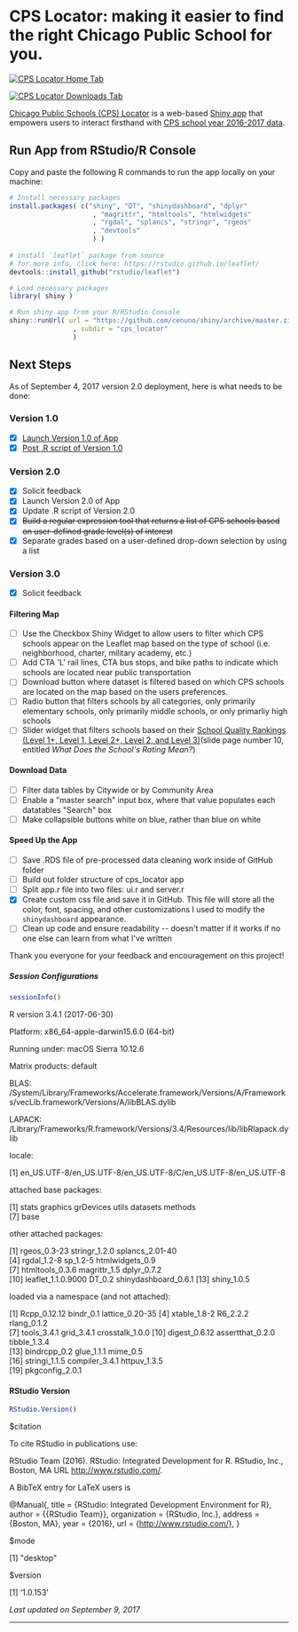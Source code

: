 # CPS Locator: making it easier to find the right Chicago Public School for you. 

[![CPS Locator Home Tab](https://github.com/cenuno/shiny/raw/master/Images/cps_locator_v2.png)](https://cenuno.shinyapps.io/cps_locator/)

[![CPS Locator Downloads Tab](https://github.com/cenuno/shiny/raw/master/Images/cps_locator_Downloads_v2.png)](https://cenuno.shinyapps.io/cps_locator/)

[Chicago Public Schools (CPS) Locator](https://cenuno.shinyapps.io/cps_locator/) is a web-based [Shiny app](https://shiny.rstudio.com/) that empowers users to interact firsthand with [CPS school year 2016-2017 data](https://data.cityofchicago.org/Education/Chicago-Public-Schools-School-Profile-Information-/8i6r-et8s).

## Run App from RStudio/R Console

Copy and paste the following R commands to run the app locally on your machine:

```R
# Install necessary packages
install.packages( c("shiny", "DT", "shinydashboard", "dplyr"
                     , "magrittr", "htmltools", "htmlwidgets"
                     , "rgdal", "splancs", "stringr", "rgeos" 
                     , "devtools"
                     ) )
                     
# install `leaflet` package from source
# for more info, click here: https://rstudio.github.io/leaflet/
devtools::install_github("rstudio/leaflet")

# Load necessary packages
library( shiny )

# Run shiny app from your R/RStudio Console
shiny::runUrl( url = "https://github.com/cenuno/shiny/archive/master.zip"
                , subdir = "cps_locator"
                )
```

## Next Steps

As of September 4, 2017 version 2.0 deployment, here is what needs to be done:

### Version 1.0
- [x] [Launch Version 1.0 of App](https://cenuno.shinyapps.io/cps_locator/)
- [x] [Post .R script of Version 1.0](https://github.com/cenuno/shiny/blob/master/cps_locator/app.R)

### Version 2.0
- [x] Solicit feedback
- [x] Launch Version 2.0 of App
- [x] Update .R script of Version 2.0
- [x] ~~Build a regular expression tool that returns a list of CPS schools based on user-defined grade level(s) of interest~~
- [x] Separate grades based on a user-defined drop-down selection by using a list

### Version 3.0
- [x] Solicit feedback

#### Filtering Map
- [ ] Use the Checkbox Shiny Widget to allow users to filter which CPS schools appear on the Leaflet map based on the type of school (i.e. neighborhood, charter, military academy, etc.)
- [ ] Add CTA 'L' rail lines, CTA bus stops, and bike paths to indicate which schools are located near public transportation
- [ ] Download button where dataset is filtered based on which CPS schools are located on the map based on the users preferences.
- [ ] Radio button that filters schools by all categories, only primarily elementary schools, only primarily middle schools, or only primarliy high schools
- [ ] Slider widget that filters schools based on their [School Quality Rankings (Level 1+, Level 1, Level 2+, Level 2, and Level 3)](http://cps.edu/Performance/Documents/SQRP_Introduction.pdf)(slide page number 10, entitled *What Does the School's Rating Mean?*)

#### Download Data 
- [ ] Filter data tables by Citywide or by Community Area
- [ ] Enable a "master search" input box, where that value populates each datatables "Search" box
- [ ] Make collapsible buttons white on blue, rather than blue on white

#### Speed Up the App
- [ ] Save .RDS file of pre-processed data cleaning work inside of GitHub folder
- [ ] Build out folder structure of cps_locator app
- [ ] Split app.r file into two files: ui.r and server.r
- [x] Create custom css file and save it in GitHub. This file will store all the color, font, spacing, and other customizations I used to modify the `shinydashboard` appearance.
- [ ] Clean up code and ensure readability -- doesn't matter if it works if no one else can learn from what I've written

Thank you everyone for your feedback and encouragement on this project!

##### Session Configurations

```R
sessionInfo()
```
R version 3.4.1 (2017-06-30)

Platform: x86_64-apple-darwin15.6.0 (64-bit)

Running under: macOS Sierra 10.12.6

Matrix products: default

BLAS: /System/Library/Frameworks/Accelerate.framework/Versions/A/Frameworks/vecLib.framework/Versions/A/libBLAS.dylib

LAPACK: /Library/Frameworks/R.framework/Versions/3.4/Resources/lib/libRlapack.dylib

locale:

[1] en_US.UTF-8/en_US.UTF-8/en_US.UTF-8/C/en_US.UTF-8/en_US.UTF-8

attached base packages:

[1] stats     graphics  grDevices utils     datasets  methods  
[7] base     

other attached packages:

[1] rgeos_0.3-23         stringr_1.2.0        splancs_2.01-40     
[4] rgdal_1.2-8          sp_1.2-5             htmlwidgets_0.9     
[7] htmltools_0.3.6      magrittr_1.5         dplyr_0.7.2         
[10] leaflet_1.1.0.9000   DT_0.2               shinydashboard_0.6.1
[13] shiny_1.0.5         

loaded via a namespace (and not attached):

[1] Rcpp_0.12.12     bindr_0.1        lattice_0.20-35 
[4] xtable_1.8-2     R6_2.2.2         rlang_0.1.2     
[7] tools_3.4.1      grid_3.4.1       crosstalk_1.0.0 
[10] digest_0.6.12    assertthat_0.2.0 tibble_1.3.4    
[13] bindrcpp_0.2     glue_1.1.1       mime_0.5        
[16] stringi_1.1.5    compiler_3.4.1   httpuv_1.3.5    
[19] pkgconfig_2.0.1 

#### RStudio Version

```R
RStudio.Version()
```
$citation

To cite RStudio in publications use:

  RStudio Team (2016). RStudio: Integrated Development for R.
  RStudio, Inc., Boston, MA URL http://www.rstudio.com/.

 A BibTeX entry for LaTeX users is

 @Manual{,
   title = {RStudio: Integrated Development Environment for R},
   author = {{RStudio Team}},
   organization = {RStudio, Inc.},
   address = {Boston, MA},
   year = {2016},
   url = {http://www.rstudio.com/},
 }
 

$mode

[1] "desktop"

$version

[1] ‘1.0.153’

*Last updated on September 9, 2017*

*****************
